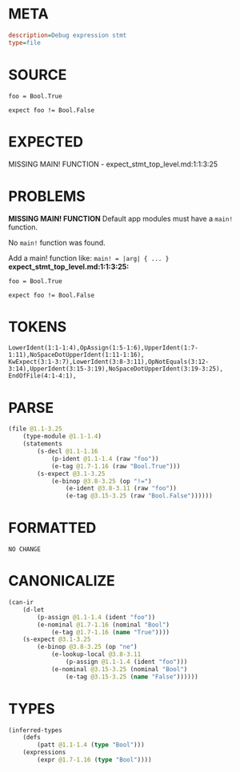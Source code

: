 # META
~~~ini
description=Debug expression stmt
type=file
~~~
# SOURCE
~~~roc
foo = Bool.True

expect foo != Bool.False
~~~
# EXPECTED
MISSING MAIN! FUNCTION - expect_stmt_top_level.md:1:1:3:25
# PROBLEMS
**MISSING MAIN! FUNCTION**
Default app modules must have a `main!` function.

No `main!` function was found.

Add a main! function like:
`main! = |arg| { ... }`
**expect_stmt_top_level.md:1:1:3:25:**
```roc
foo = Bool.True

expect foo != Bool.False
```


# TOKENS
~~~zig
LowerIdent(1:1-1:4),OpAssign(1:5-1:6),UpperIdent(1:7-1:11),NoSpaceDotUpperIdent(1:11-1:16),
KwExpect(3:1-3:7),LowerIdent(3:8-3:11),OpNotEquals(3:12-3:14),UpperIdent(3:15-3:19),NoSpaceDotUpperIdent(3:19-3:25),
EndOfFile(4:1-4:1),
~~~
# PARSE
~~~clojure
(file @1.1-3.25
	(type-module @1.1-1.4)
	(statements
		(s-decl @1.1-1.16
			(p-ident @1.1-1.4 (raw "foo"))
			(e-tag @1.7-1.16 (raw "Bool.True")))
		(s-expect @3.1-3.25
			(e-binop @3.8-3.25 (op "!=")
				(e-ident @3.8-3.11 (raw "foo"))
				(e-tag @3.15-3.25 (raw "Bool.False"))))))
~~~
# FORMATTED
~~~roc
NO CHANGE
~~~
# CANONICALIZE
~~~clojure
(can-ir
	(d-let
		(p-assign @1.1-1.4 (ident "foo"))
		(e-nominal @1.7-1.16 (nominal "Bool")
			(e-tag @1.7-1.16 (name "True"))))
	(s-expect @3.1-3.25
		(e-binop @3.8-3.25 (op "ne")
			(e-lookup-local @3.8-3.11
				(p-assign @1.1-1.4 (ident "foo")))
			(e-nominal @3.15-3.25 (nominal "Bool")
				(e-tag @3.15-3.25 (name "False"))))))
~~~
# TYPES
~~~clojure
(inferred-types
	(defs
		(patt @1.1-1.4 (type "Bool")))
	(expressions
		(expr @1.7-1.16 (type "Bool"))))
~~~
